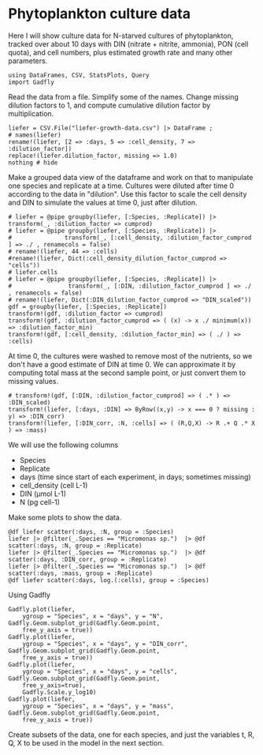 # Phytoplankton culture data

Here I will show culture data for N-starved cultures of phytoplankton, tracked over about 10 days with DIN (nitrate + nitrite, ammonia), PON (cell quota), and cell numbers, plus estimated growth rate and many other parameters.

```@example Ex1
using DataFrames, CSV, StatsPlots, Query
import Gadfly
```

Read the data from a file. Simplify some of the names. Change missing dilution factors to 1, and compute cumulative dilution factor by multiplication.

```@example Ex1
liefer = CSV.File("liefer-growth-data.csv") |> DataFrame ; 
# names(liefer)
rename!(liefer, [2 => :days, 5 => :cell_density, 7 => :dilution_factor])
replace!(liefer.dilution_factor, missing => 1.0)
nothing # hide
```

Make a grouped data view of the dataframe and work on that to manipulate one species and replicate at a time. Cultures were diluted after time 0 according to the data in "dilution". Use this factor to scale the cell density and DIN to simulate the values at time 0, just after dilution.

```@example Ex1
# liefer = @pipe groupby(liefer, [:Species, :Replicate]) |> transform(_, :dilution_factor => cumprod)
# liefer = @pipe groupby(liefer, [:Species, :Replicate]) |> 
#               transform(_, [:cell_density, :dilution_factor_cumprod ] => ./ , renamecols = false)
# rename!(liefer, 44 => :cells)
#rename!(liefer, Dict(:cell_density_dilution_factor_cumprod => "cells"))
# liefer.cells
# liefer = @pipe groupby(liefer, [:Species, :Replicate]) |> 
#                transform(_, [:DIN, :dilution_factor_cumprod ] => ./ , renamecols = false)
# rename!(liefer, Dict(:DIN_dilution_factor_cumprod => "DIN_scaled"))
gdf = groupby(liefer, [:Species, :Replicate])
transform!(gdf, :dilution_factor => cumprod)
transform!(gdf, :dilution_factor_cumprod => ( (x) -> x ./ minimum(x)) => :dilution_factor_min)
transform!(gdf, [:cell_density, :dilution_factor_min] => ( ./ ) => :cells)
```

At time 0, the cultures were washed to remove most of the nutrients, so we don't have a good estimate of DIN at time 0. We can approximate it by computing total mass at the second sample point, or just convert them to missing values.

```@example Ex1
# transform!(gdf, [:DIN, :dilution_factor_cumprod] => ( .* ) => :DIN_scaled)
transform!(liefer, [:days, :DIN] => ByRow((x,y) -> x === 0 ? missing : y) => :DIN_corr)
transform!(liefer, [:DIN_corr, :N, :cells] => ( (R,Q,X) -> R .+ Q .* X ) => :mass)
```

We will use the following columns

* Species
* Replicate
* days (time since start of each experiment, in days; sometimes missing)
* cell_density (cell L-1)
* DIN (µmol L-1)
* N (pg cell-1)

Make some plots to show the data.

```@example Ex1
@df liefer scatter(:days, :N, group = :Species)
liefer |> @filter(_.Species == "Micromonas sp.")  |> @df scatter(:days, :N, group = :Replicate)
liefer |> @filter(_.Species == "Micromonas sp.")  |> @df scatter(:days, :DIN_corr, group = :Replicate)
liefer |> @filter(_.Species == "Micromonas sp.")  |> @df scatter(:days, :mass, group = :Replicate)
@df liefer scatter(:days, log.(:cells), group = :Species)
```

Using Gadfly

```@example Ex1
Gadfly.plot(liefer, 
    ygroup = "Species", x = "days", y = "N", Gadfly.Geom.subplot_grid(Gadfly.Geom.point,
    free_y_axis = true))
Gadfly.plot(liefer, 
    ygroup = "Species", x = "days", y = "DIN_corr", Gadfly.Geom.subplot_grid(Gadfly.Geom.point,
    free_y_axis = true))
Gadfly.plot(liefer, 
    ygroup = "Species", x = "days", y = "cells", Gadfly.Geom.subplot_grid(Gadfly.Geom.point,
    free_y_axis=true), 
    Gadfly.Scale.y_log10)
Gadfly.plot(liefer, 
    ygroup = "Species", x = "days", y = "mass", Gadfly.Geom.subplot_grid(Gadfly.Geom.point,
    free_y_axis = true))
```

Create subsets of the data, one for each species, and just the variables t, R, Q, X to be used in the 
model in the next section.

